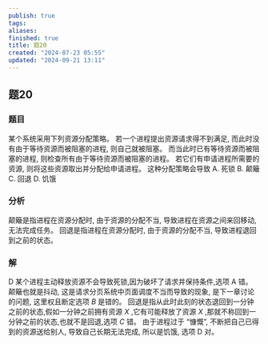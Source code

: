 ```yaml
---
publish: true
tags: 
aliases: 
finished: true
title: 题20
created: "2024-07-23 05:55"
updated: "2024-09-21 13:11"
---
```

## 题20
### 题目
某个系统采用下列资源分配策略。
若一个进程提出资源请求得不到满足, 而此时没有由于等待资源而被阻塞的进程, 则自己就被阻塞。
而当此时已有等待资源而被阻塞的进程, 则检查所有由于等待资源而被阻塞的进程。
若它们有申请进程所需要的资源, 则将这些资源取出并分配给申请进程。
这种分配策略会导致
A. 死锁 
B. 颠簸 
C. 回退 
D. 饥饿
### 分析
颠簸是指进程在资源分配时, 由于资源的分配不当, 导致进程在资源之间来回移动, 无法完成任务。
回退是指进程在资源分配时, 由于资源的分配不当, 导致进程退回到之前的状态。
### 解
D
某个进程主动释放资源不会导致死锁,因为破坏了请求并保持条件,选项 A 错。
颠簸也就是抖动, 这是请求分页系统中页面调度不当而导致的现象, 是下一章讨论的问题, 这里权且断定选项 $B$ 是错的。
回退是指从此时此刻的状态退回到一分钟之前的状态,假如一分钟之前拥有资源 $X$ ,它有可能释放了资源 $X$ ,那就不称回到一分钟之前的状态,也就不是回退,选项 $C$ 错。
由于进程过于 “慷慨”, 不断把自己已得到的资源送给别人, 导致自己长期无法完成, 所以是饥饿, 选项 D 对。